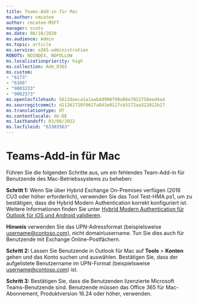```yaml
---
title: Teams-Add-in für Mac
ms.author: cmcatee
author: cmcatee-MSFT
manager: scotv
ms.date: 08/10/2020
ms.audience: Admin
ms.topic: article
ms.service: o365-administration
ROBOTS: NOINDEX, NOFOLLOW
ms.localizationpriority: high
ms.collection: Adm_O365
ms.custom:
- "6173"
- "6166"
- "9003233"
- "9002573"
ms.openlocfilehash: 5612daeca1a1aabdd998f99a86e7022758eed4a4
ms.sourcegitcommit: d11262728f0617a843a0117cb5172aa322022b27
ms.translationtype: HT
ms.contentlocale: de-DE
ms.lasthandoff: 03/08/2022
ms.locfileid: "63303563"
---
```

# <a name="teams-add-in-for-mac"></a>Teams-Add-in für Mac

Führen Sie die folgenden Schritte aus, um ein fehlendes Team-Add-in für Benutzende des Mac-Betriebssystems zu beheben:

**Schritt 1:** Wenn Sie über Hybrid Exchange On-Premises verfügen (2016 CU3 oder höher erforderlich), verwenden Sie das Tool Test-HMA.ps1, um zu bestätigen, dass die Hybrid Modern Authentication korrekt konfiguriert ist. Weitere Informationen finden Sie unter [Hybrid Modern Authentication für Outlook für iOS und Android validieren](https://aka.ms/TestHMAEAS).  

**Hinweis** verwenden Sie das UPN-Adressformat (beispielsweise [username@contoso.com](mailto:username@contoso.com)), nicht domain\username. Tun Sie dies auch für Benutzende mit Exchange Online-Postfächern.

**Schritt 2:** Lassen Sie Benutzende in Outlook für Mac auf **Tools** > **Konten** gehen und das Konto suchen und auswählen. Bestätigen Sie, dass der aufgelistete Benutzername im UPN-Format (beispielsweise [username@contoso.com](mailto:username@contoso.com)) ist.

**Schritt 3:** Bestätigen Sie, dass die Benutzenden lizenzierte Microsoft Teams-Benutzende sind. Benutzende müssen das Office 365 für Mac-Abonnement, Produktversion 16.24 oder höher, verwenden.